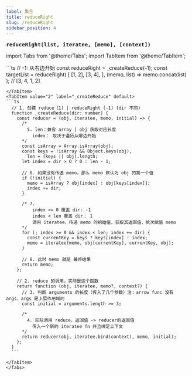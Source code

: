 ```yaml
---
label: 集合
title: reduceRight
slug: /reduceRight
sidebar_position: 4
---
```


<big><b>`reduceRight(list, iteratee, [memo], [context])`</b></big>
&emsp;

import Tabs from '@theme/Tabs';
import TabItem from '@theme/TabItem';

<Tabs>
  <TabItem value="1" label="reduce" default>
  ```ts
    // -1: 从右边开始
    const reduceRight = _createReduce(-1);
    const targetList = reduceRight(
      [
        [1, 2],
        [3, 4],
      ],
      (memo, list) => memo.concat(list)
    ); // [3, 4, 1, 2]
    
  ```
  </TabItem>
  <TabItem value="2" label="_createReduce" default>
  ```ts
    // 1. 创建 reduce（1) | reduceRight (-1) (dir 不同)
    function _createReduce(dir: number) {
      const reducer = (obj, iteratee, memo, initial) => {
        /*
          5. len：兼容 array | obj 获取对应长度
            index： 取决于遍历从哪边开始
        */
        const isArray = Array.isArray(obj);
        const keys = !isArray && Object.keys(obj),
          len = (keys || obj).length;
        let index = dir > 0 ? 0 : len - 1;

        // 6. 如果没有传递 memo，那么 memo 默认为 obj 的第一个值
        if (!initial) {
          memo = isArray ? obj[index] : obj[keys[index]];
          index += dir;
        }

        /* 7.
            index >= 0 覆盖 dir: -1
            index < len 覆盖 dir： 1
            调用 iteratee，传递 memo 的初始值，获取其返回值，依次赋值 memo
        */
        for (; index >= 0 && index < len; index += dir) {
          const currentKey = keys ? keys[index] : index;
          memo = iteratee(memo, obj[currentKey], currentKey, obj);
        }

        // 8. 此时 memo 就是 最终结果
        return memo;
      };

      // 2. reduce 的调用，实际是这个函数
      return function (obj, iteratee, memo?, context?) {
        // 3. 判断 arguments 的长度（传入了几个参数）注：arrow func 没有 args，args 是上层作用域的
        const initial = arguments.length >= 3;

        /*
          4. 实际调用 reduce，返回值 -> reducer的返回值
            传入一个新的 iteratee fn 并且绑定上下文
        */
        return reducer(obj, iteratee.bind(context), memo, initial);
      };
    }
    ```

  </TabItem>
</Tabs>

